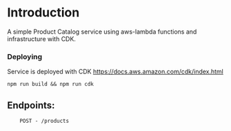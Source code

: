 # Introduction #

A simple Product Catalog service using aws-lambda functions and infrastructure with CDK.

### Deploying
Service is deployed with CDK https://docs.aws.amazon.com/cdk/index.html

```
npm run build && npm run cdk
```



## Endpoints:
```
    POST - /products
```
